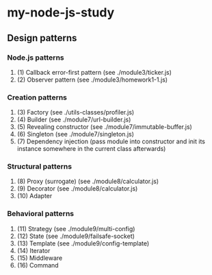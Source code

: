 # my-node-js-study

## Design patterns

### Node.js patterns

1. (1) Callback error-first pattern (see ./module3/ticker.js)
2. (2) Observer pattern (see ./module3/homework1-1.js)

### Creation patterns

1. (3) Factory (see ./utils-classes/profiler.js)
2. (4) Builder (see ./module7/url-builder.js)
3. (5) Revealing constructor (see ./module7/immutable-buffer.js)
4. (6) Singleton (see ./module7/singleton.js)
5. (7) Dependency injection (pass module into constructor and init its instance somewhere in the current class afterwards)

### Structural patterns

1. (8) Proxy (surrogate) (see ./module8/calculator.js)
2. (9) Decorator (see ./module8/calculator.js)
3. (10) Adapter

### Behavioral patterns

1. (11) Strategy (see ./module9/multi-config)
2. (12) State (see ./module9/failsafe-socket)
3. (13) Template (see ./module9/config-template)
4. (14) Iterator
5. (15) Middleware
6. (16) Command
